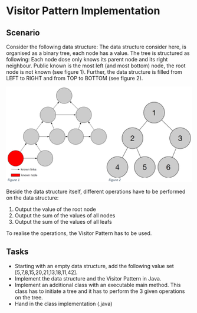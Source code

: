 # Visitor Pattern Implementation

<h2>Scenario</h2>
 <p>Consider the following data structure: The data structure consider here, is organised as a binary tree, each node has a value. The tree is structured as following: Each node dose only knows its parent node and its right neighbour. Public known is the most left (and most bottom) node, the root node is not known (see figure 1). Further, the data structure is filled from LEFT to RIGHT and from TOP to BOTTOM (see figure 2).</p>

<img src="images/nodes.jpg">

<p>Beside the data structure itself, different operations have to be performed on the data structure: </p>
<ol>
	<li>Output the value of the root node</li>
	<li>Output the sum of the values of all nodes</li>
	<li>Output the sum of the values of all leafs</li>
</ol>
<p>To realise the operations, the Visitor Pattern has to be used.</p> 

<h2>Tasks</h2>
	<ul>
		<li>Starting with an empty data structure, add the following value set [5,7,8,15,20,21,13,18,11,42].</li>
		<li>Implement the data structure and the Visitor Pattern in Java.</li>
		<li>Implement an additional class with an executable main method. This class has to initiate a tree and it has to perform the 3 given operations on the tree.</li>
		<li>Hand in the class implementation (.java)</li>
	</ul>
